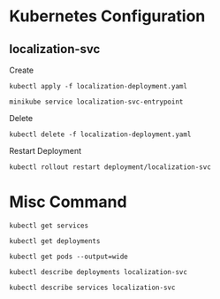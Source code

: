 # Kubernetes Configuration

## localization-svc

Create

    kubectl apply -f localization-deployment.yaml
	
	minikube service localization-svc-entrypoint

Delete

    kubectl delete -f localization-deployment.yaml

Restart Deployment

	kubectl rollout restart deployment/localization-svc

# Misc Command

    kubectl get services

    kubectl get deployments
	
    kubectl get pods --output=wide
	
	kubectl describe deployments localization-svc
	
	kubectl describe services localization-svc
